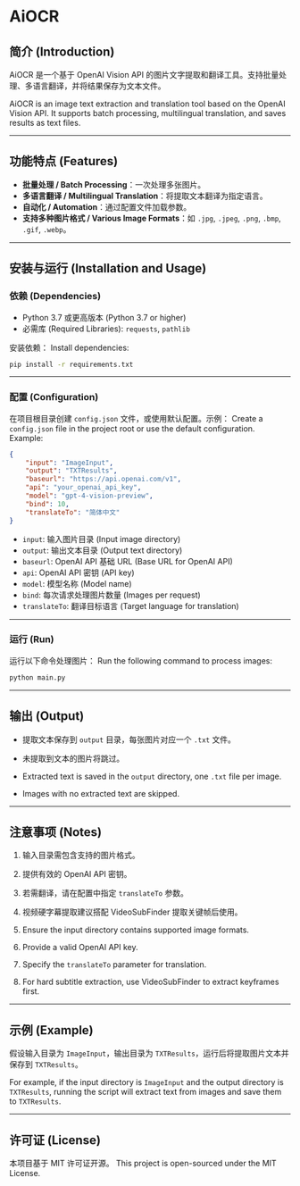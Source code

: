 # AiOCR

## 简介 (Introduction)

AiOCR 是一个基于 OpenAI Vision API 的图片文字提取和翻译工具。支持批量处理、多语言翻译，并将结果保存为文本文件。

AiOCR is an image text extraction and translation tool based on the OpenAI Vision API. It supports batch processing, multilingual translation, and saves results as text files.

---

## 功能特点 (Features)

- **批量处理 / Batch Processing**：一次处理多张图片。
- **多语言翻译 / Multilingual Translation**：将提取文本翻译为指定语言。
- **自动化 / Automation**：通过配置文件加载参数。
- **支持多种图片格式 / Various Image Formats**：如 `.jpg`, `.jpeg`, `.png`, `.bmp`, `.gif`, `.webp`。

---

## 安装与运行 (Installation and Usage)

### 依赖 (Dependencies)

- Python 3.7 或更高版本 (Python 3.7 or higher)
- 必需库 (Required Libraries): `requests`, `pathlib`

安装依赖：
Install dependencies:
```bash
pip install -r requirements.txt
```

---

### 配置 (Configuration)

在项目根目录创建 `config.json` 文件，或使用默认配置。示例：
Create a `config.json` file in the project root or use the default configuration. Example:

```json
{
    "input": "ImageInput",
    "output": "TXTResults",
    "baseurl": "https://api.openai.com/v1",
    "api": "your_openai_api_key",
    "model": "gpt-4-vision-preview",
    "bind": 10,
    "translateTo": "简体中文"
}
```

- `input`: 输入图片目录 (Input image directory)
- `output`: 输出文本目录 (Output text directory)
- `baseurl`: OpenAI API 基础 URL (Base URL for OpenAI API)
- `api`: OpenAI API 密钥 (API key)
- `model`: 模型名称 (Model name)
- `bind`: 每次请求处理图片数量 (Images per request)
- `translateTo`: 翻译目标语言 (Target language for translation)

---

### 运行 (Run)

运行以下命令处理图片：
Run the following command to process images:
```bash
python main.py
```

---

## 输出 (Output)

- 提取文本保存到 `output` 目录，每张图片对应一个 `.txt` 文件。
- 未提取到文本的图片将跳过。

- Extracted text is saved in the `output` directory, one `.txt` file per image.
- Images with no extracted text are skipped.

---

## 注意事项 (Notes)

1. 输入目录需包含支持的图片格式。
2. 提供有效的 OpenAI API 密钥。
3. 若需翻译，请在配置中指定 `translateTo` 参数。
4. 视频硬字幕提取建议搭配 VideoSubFinder 提取关键帧后使用。

1. Ensure the input directory contains supported image formats.
2. Provide a valid OpenAI API key.
3. Specify the `translateTo` parameter for translation.
4. For hard subtitle extraction, use VideoSubFinder to extract keyframes first.

---

## 示例 (Example)

假设输入目录为 `ImageInput`，输出目录为 `TXTResults`，运行后将提取图片文本并保存到 `TXTResults`。

For example, if the input directory is `ImageInput` and the output directory is `TXTResults`, running the script will extract text from images and save them to `TXTResults`.

---

## 许可证 (License)

本项目基于 MIT 许可证开源。
This project is open-sourced under the MIT License.
